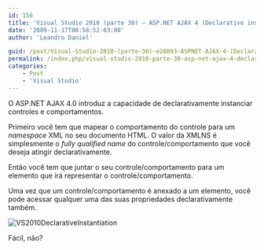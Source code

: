 ```yaml
---
id: 156
title: 'Visual Studio 2010 (parte 30) – ASP.NET AJAX 4 (Declarative instantiation)'
date: '2009-11-17T00:58:52-03:00'
author: 'Leandro Daniel'

guid: /post/Visual-Studio-2010-(parte-30)-e28093-ASPNET-AJAX-4-(Declarative-instantiation).aspx
permalink: /index.php/visual-studio-2010-parte-30-asp-net-ajax-4-declarative-instantiation/
categories:
    - Post
    - 'Visual Studio'
---
```


O ASP.NET AJAX 4.0 introduz a capacidade de declarativamente instanciar controles e comportamentos.

Primeiro você tem que mapear o comportamento do controle para um *namespace* XML no seu documento HTML. O valor da XMLNS é simplesmente o *fully qualified name* do controle/comportamento que você deseja atingir declarativamente.

Então você tem que juntar o seu controle/comportamento para um elemento que irá representar o controle/comportamento.

Uma vez que um controle/comportamento é anexado a um elemento, você pode acessar qualquer uma das suas propriedades declarativamente também.

![VS2010DeclarativeInstantiation](http://leandrodaniel.com/pics/WindowsLiveWriter/VisualStudio2010parte40/5E212564/VS2010DeclarativeInstantiation.gif "VS2010DeclarativeInstantiation")

Fácil, não?